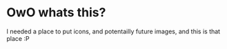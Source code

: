 # OwO whats this?

I needed a place to put icons, and potentailly future images, and this is that place :P
